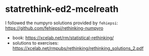 # statrethink-ed2-mcelreath

I followed the numpyro solutions provided by `fehiepsi`: https://github.com/fehiepsi/rethinking-numpyro

* book: https://xcelab.net/rm/statistical-rethinking/
* solutions to exercises: https://xcelab.net/rmpubs/rethinking/rethinking_solutions_2.pdf